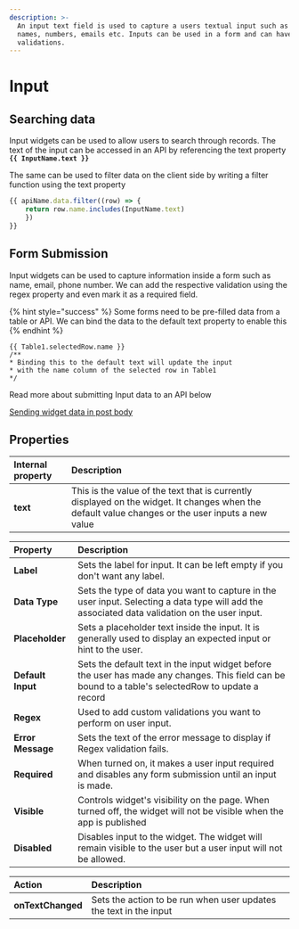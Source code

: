 ```yaml
---
description: >-
  An input text field is used to capture a users textual input such as their
  names, numbers, emails etc. Inputs can be used in a form and can have custom
  validations.
---
```


# Input

## Searching data

Input widgets can be used to allow users to search through records. The text of the input can be accessed in an API by referencing the text property **`{{ InputName.text }}`**

The same can be used to filter data on the client side by writing a filter function using the text property

```javascript
{{ apiName.data.filter((row) => { 
    return row.name.includes(InputName.text) 
    }) 
}}
```

## **Form Submission**

Input widgets can be used to capture information inside a form such as name, email, phone number. We can add the respective validation using the regex property and even mark it as a required field.

{% hint style="success" %}
Some forms need to be pre-filled data from a table or API. We can bind the data to the default text property to enable this
{% endhint %}

```text
{{ Table1.selectedRow.name }}
/**
* Binding this to the default text will update the input
* with the name column of the selected row in Table1
*/
```

Read more about submitting Input data to an API below

[Sending widget data in post body](../core-concepts/apis/taking-inputs-from-widgets.md#passing-inputs-to-the-post-body)

## Properties

| Internal property | Description |
| :--- | :--- |
| **text** | This is the value of the text that is currently displayed on the widget. It changes when the default value changes or the user inputs a new value  |

| Property | Description |
| :--- | :--- |
| **Label** | Sets the label for input. It can be left empty if you don't want any label.  |
| **Data Type** | Sets the type of data you want to capture in the user input. Selecting a data type will add the associated data validation on the user input. |
| **Placeholder** | Sets a placeholder text inside the input. It is generally used to display an expected input or hint to the user.  |
| **Default Input** | Sets the default text in the input widget before the user has made any changes. This field can be bound to a table's selectedRow to update a record |
| **Regex** | Used to add custom validations you want to perform on user input. |
| **Error Message** | Sets the text of the error message to display if Regex validation fails. |
| **Required** | When turned on, it makes a user input required and disables any form submission until an input is made.  |
| **Visible** | Controls widget's visibility on the page. When turned off, the widget will not be visible when the app is published  |
| **Disabled** | Disables input to the widget. The widget will remain visible to the user but a user input will not be allowed.  |

| Action | Description |
| :--- | :--- |
| **onTextChanged** | Sets the action to be run when user updates the text in the input  |



